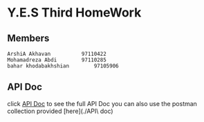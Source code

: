 # Y.E.S Third HomeWork

## Members
	ArshiA Akhavan			97110422
	Mohamadreza Abdi		97110285
	bahar khodabakhshian		97105906

## API Doc
click [API Doc](https://documenter.getpostman.com/view/14134916/TVzREcU4) to see the full API Doc
you can also use the postman collection provided [here](./API\ doc)